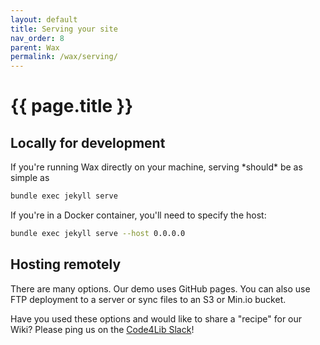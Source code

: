 ```yaml
---
layout: default
title: Serving your site
nav_order: 8
parent: Wax
permalink: /wax/serving/
---
```


# {{ page.title }}

## Locally for development

If you're running Wax directly on your machine, serving
\*should\* be as simple as

```sh
bundle exec jekyll serve
```

If you're in a Docker container, you'll need to specify the host:

```sh
bundle exec jekyll serve --host 0.0.0.0
```

## Hosting remotely

There are many options. Our demo uses GitHub pages. You can also use FTP deployment to a server or sync files to an S3 or Min.io bucket.

Have you used these options and would like to share a "recipe" for our Wiki? Please ping us on the [Code4Lib Slack](https://docs.google.com/forms/d/e/1FAIpQLSeD77mBp0Y13mFePF8UmDwFrlbxNx3VttEjz_3dgglJeK-Zbg/viewform?c=0&w=1)!
